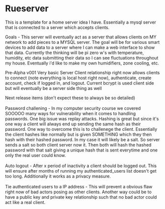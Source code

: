# Rueserver
This is a template for a home server idea I have. Essentially a mysql server that is connected to a server which accepts clients.

Goals - 
    This server will eventually act as a server that allows clients on MY network to add pieces to a MYSQL server.
    The goal will be for various smart devices to add data to a server where I can make a web interface to show that data.
    Currently the thinking will be pi zero w's with temperature, humidity, etc data submitting their data so I can see
    fluctuations throughout my house. Eventually i'd like to make my own humidifiers, zone cooling, etc.
    
Pre-Alpha v001
Very basic Server Client relationship right now allows clients to connect (note everything is local host right now), authenticate, create account, check if logged in,
and logout. Current bcrypt is used client side but will eventually be a server side thing as well

Next release items (don't expect these to always be so detailed) <br><br>
Password challening - In my computer security course we covered SOOOOO many ways for vulnerability when it comes to handling passwords.
One big issue was replay attacks. Hashing is great but since it's one way a client will always end up sending the same hash as their
password. One way to overcome this is to challenege the client. Essentially the client hashes like normally but is given SOMETHING
which they then hash with their hashed password. In my case it will likely be a salt. So server sends a salt so both client server now it.
Then both will hash the hashed password with that salt giving a unique hash that is sent everytime and one only the real user could know.
<br><br>
Auto logout - After x period of inactivity a client should be logged out. This will ensure after months of running my authenticated_users list
doesn't get too long. Additionally it works as a privacy measure. 
<br><br>
Tie authenticated users to a IP address - This will prevent a obvious flaw right now of bad actors posing as other clients. 
Another way could be to have a public key and private key relationship such that no bad actor could act like a real client.
